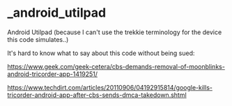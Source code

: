 # _android_utilpad
Android Utilpad (because I can't use the trekkie terminology for the device this code simulates..)

It's hard to know what to say about this code without being sued:

https://www.geek.com/geek-cetera/cbs-demands-removal-of-moonblinks-android-tricorder-app-1419251/

https://www.techdirt.com/articles/20110906/04192915814/google-kills-tricorder-android-app-after-cbs-sends-dmca-takedown.shtml
